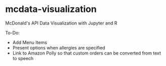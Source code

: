 # mcdata-visualization
McDonald's API Data Visualization with Jupyter and R

To-Do: 
- Add Menu Items
- Present options when allergies are specified 
- Link to Amazon Polly so that custom orders can be converted from text to speech
